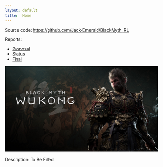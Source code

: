 ```yaml
---
layout: default
title:  Home
---
```


Source code: https://github.com/Jack-Emerald/BlackMyth_RL

Reports:

- [Proposal](proposal.html)
- [Status](status.html)
- [Final](final.html)

![Alt text](BMWK.jpeg)

Description: To Be Filled
